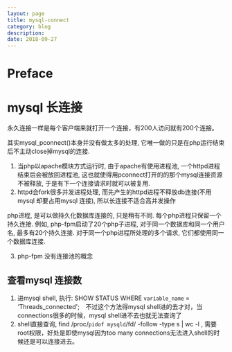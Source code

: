 ```yaml
---
layout: page
title: mysql-connect
category: blog
description: 
date: 2018-09-27
---
```

# Preface


# mysql 长连接

永久连接一样是每个客户端来就打开一个连接，有200人访问就有200个连接。

其实mysql_pconnect()本身并没有做太多的处理, 它唯一做的只是在php运行结束后不主动close掉mysql的连接.

1. 当php以apache模块方式运行时, 由于apache有使用进程池, 一个httpd进程结束后会被放回进程池, 这也就使得用pconnect打开的的那个mysql连接资源不被释放, 于是有下一个连接请求时就可以被复用.
2. httpd会fork很多并发进程处理, 而先产生的httpd进程不释放db连接(不用mysql 却要占用mysql 连接), 所以长连接不适合高并发操作

php进程, 是可以做持久化数据库连接的, 只是稍有不同. 每个php进程只保留一个持久连接.
例如, php-fpm启动了20个php子进程, 对于同一个数据库和同一个用户名, 最多有20个持久连接. 对于同一个php进程所处理的多个请求, 它们都使用同一个数据库连接.

3. php-fpm 没有连接池的概念

## 查看mysql 连接数
1. 进mysql shell, 执行: SHOW STATUS WHERE `variable_name` = ‘Threads_connected';　不过这个方法得mysql shell进的去才对，当connections很多的时候，mysql shell进不去也就无法查询了
2. shell直接查询,  find /proc/`pidof mysqld`/fd/ -follow -type s | wc -l , 需要root权限，好处是即使mysql因为too many connections无法进入shell的时候还是可以连接进去。